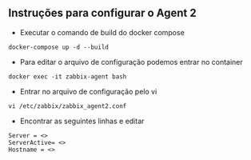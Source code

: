 ## Instruções para configurar o Agent 2

* Executar o comando de build do docker compose
```
docker-compose up -d --build
```

* Para editar o arquivo de configuração podemos entrar no container
```
docker exec -it zabbix-agent bash
```
* Entrar no arquivo de configuração pelo vi
```
vi /etc/zabbix/zabbix_agent2.conf
```
* Encontrar as seguintes linhas e editar

```
Server = <>
ServerActive= <>
Hostname = <>
```
